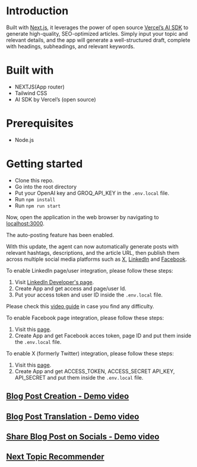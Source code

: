 
# Introduction

Built with [Next.js](https://nextjs.org/), it leverages the power of open source [Vercel’s AI SDK](https://sdk.vercel.ai) to generate high-quality, SEO-optimized articles. Simply input your topic and relevant details, and the app will generate a well-structured draft, complete with headings, subheadings, and relevant keywords.

# Built with

- NEXTJS(App router)
- Tailwind CSS
- AI SDK by Vercel’s (open source)

# Prerequisites

- Node.js

# Getting started

- Clone this repo.
- Go into the root directory
- Put your OpenAI key and GROQ_API_KEY in the `.env.local` file.
- Run `npm install`
- Run `npm run start`

Now, open the application in the web browser by navigating to [localhost:3000](http://localhost:3000/).

The auto-posting feature has been enabled.

With this update, the agent can now automatically generate posts with relevant hashtags, descriptions, and the article URL, then publish them across multiple social media platforms such as [X](https://x.com/home), [LinkedIn](https://linkedin.com/) and [Facebook](https://www.facebook.com/).

To enable LinkedIn page/user integration, please follow these steps:

1. Visit [LinkedIn Developer's page](https://www.linkedin.com/developers/apps/new).
2. Create App and get access and page/user Id.
3. Put your access token and user ID inside the `.env.local` file.

Please check this [video guide](https://www.youtube.com/watch?v=3JqpUyKukyw) in case you find any difficulty.

To enable Facebook page integration, please follow these steps:

1. Visit this [page](https://developers.facebook.com/).
2. Create App and get Facebook acces token, page ID and put them inside the `.env.local` file.

To enable X (formerly Twitter) integration, please follow these steps:

1. Visit this [page](https://developer.twitter.com/en/portal/dashboard/).
2. Create App and get ACCESS_TOKEN, ACCESS_SECRET API_KEY, API_SECRET and put them inside the `.env.local` file.


## [Blog Post Creation - Demo video](https://www.dropbox.com/scl/fi/qr1gcweidh4p45tbkgthy/demo.mov?rlkey=m9ghqq40flzav47pkcniw1d27&st=60909eip&dl=0)
## [Blog Post Translation - Demo video](https://www.dropbox.com/scl/fi/319pdbky49z70zsxg9zqe/translation.mp4?rlkey=oc5m5zw7npwcv33ktmruxrpa6&st=by3m4l0y&dl=0)
## [Share Blog Post on Socials - Demo video](https://www.dropbox.com/scl/fi/tc6hk8sbphaiu8dhjdkey/socials.mov?rlkey=o1ouzlqz84b58vlzyw3veyctq&e=1&st=n0fr519u&dl=0)
## [Next Topic Recommender](https://www.dropbox.com/scl/fi/977jwbvsau7ee3qxvxd1i/recommender.mov?rlkey=fu1xk0rqaes7jzdups3nuntcs&st=f8dtf2vu&dl=0)